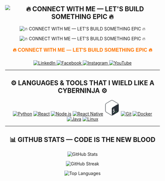 <h2 align="center">
  <img src="https://readme-typing-svg.herokuapp.com?font=Fira+Code&size=28&pause=1000&center=true&vCenter=true&width=900&lines=🔥+CONNECT+WITH+ME+—+LET'S+BUILD+SOMETHING+EPIC+🔥" alt="🔥 CONNECT WITH ME — LET'S BUILD SOMETHING EPIC 🔥" />
</h2>

<p align="center">
  <img src="https://yourdomain.com/epic-glitch-fire-banner.gif" alt="🔥 CONNECT WITH ME — LET'S BUILD SOMETHING EPIC 🔥">
</p>

<p align="center">
  <img src="https://imgur.com/your-custom-fire-banner.gif" alt="🔥 CONNECT WITH ME — LET'S BUILD SOMETHING EPIC 🔥">
</p>

<svg width="100%" height="60px" viewBox="0 0 1000 60" xmlns="http://www.w3.org/2000/svg">
  <style>
    .fire-text {
      font: bold 32px sans-serif;
      fill: #ff4500;
      animation: flicker 1s infinite alternate;
    }
    @keyframes flicker {
      0%   { fill: #ff4500; transform: translateY(0); }
      50%  { fill: #ff8c00; transform: translateY(-1px); }
      100% { fill: #ff0000; transform: translateY(1px); }
    }
  </style>
  <text x="50%" y="50%" dominant-baseline="middle" text-anchor="middle" class="fire-text">
    🔥 CONNECT WITH ME — LET'S BUILD SOMETHING EPIC 🔥
  </text>
</svg>


<p align="center">
  <a href="https://linkedin.com/in/benjamin-wickman-a32b37204" target="_blank">
    <img src="https://img.shields.io/badge/LinkedIn-Benjamin%20Wickman-blue?style=for-the-badge&logo=linkedin" alt="LinkedIn"/>
  </a>
  <a href="https://fb.com/mrzodoxvpython" target="_blank">
    <img src="https://img.shields.io/badge/Facebook-Mrzodoxvpython-%231877F2?style=for-the-badge&logo=facebook&logoColor=white" alt="Facebook"/>
  </a>
  <a href="https://instagram.com/benjamin.wickman" target="_blank">
    <img src="https://img.shields.io/badge/Instagram-@benjaminwickman-E4405F?style=for-the-badge&logo=instagram&logoColor=white" alt="Instagram"/>
  </a>
  <a href="https://www.youtube.com/c/mrzodoxvpython" target="_blank">
    <img src="https://img.shields.io/badge/Youtube-Mrzodoxvpython-FF0000?style=for-the-badge&logo=youtube&logoColor=white" alt="YouTube"/>
  </a>
</p>

---

<h2 align="center">⚙️ LANGUAGES & TOOLS THAT I WIELD LIKE A CYBERNINJA ⚙️</h2>

<p align="center">
  <a href="https://www.python.org" target="_blank"><img src="https://cdn.jsdelivr.net/gh/devicons/devicon/icons/python/python-original.svg" alt="Python" width="50" height="50"/></a>
  <a href="https://reactjs.org/" target="_blank"><img src="https://cdn.jsdelivr.net/gh/devicons/devicon/icons/react/react-original.svg" alt="React" width="50" height="50"/></a>
  <a href="https://nodejs.org" target="_blank"><img src="https://cdn.jsdelivr.net/gh/devicons/devicon/icons/nodejs/nodejs-original.svg" alt="Node.js" width="50" height="50"/></a>
  <a href="https://reactnative.dev/" target="_blank"><img src="https://reactnative.dev/img/header_logo.svg" alt="React Native" width="50" height="50"/></a>
  <a href="https://www.gnu.org/software/bash/" target="_blank"><img src="https://raw.githubusercontent.com/devicons/devicon/master/icons/bash/bash-original.svg" alt="bash" width="50" height="50"/></a>
  <a href="https://git-scm.com/" target="_blank"><img src="https://www.vectorlogo.zone/logos/git-scm/git-scm-icon.svg" alt="Git" width="50" height="50"/></a>
  <a href="https://www.docker.com/" target="_blank"><img src="https://cdn.jsdelivr.net/gh/devicons/devicon/icons/docker/docker-original.svg" alt="Docker" width="50" height="50"/></a>
  <a href="https://www.java.com" target="_blank"><img src="https://cdn.jsdelivr.net/gh/devicons/devicon/icons/java/java-original.svg" alt="Java" width="50" height="50"/></a>
  <a href="https://www.linux.org/" target="_blank"><img src="https://cdn.jsdelivr.net/gh/devicons/devicon/icons/linux/linux-original.svg" alt="Linux" width="50" height="50"/></a>
</p>

---

<h2 align="center">📊 GITHUB STATS — CODE IS THE NEW BLOOD</h2>

<p align="center">
  <img src="https://github-readme-stats.vercel.app/api?username=MrZodoxVpython&show_icons=true&theme=radical" alt="GitHub Stats" />
</p>

<p align="center">
  <img src="https://streak-stats.demolab.com/?user=MrZodoxVpython&theme=radical&hide_border=false" alt="GitHub Streak"/>
</p>

<p align="center">
  <img src="https://github-readme-stats.vercel.app/api/top-langs?username=MrZodoxVpython&show_icons=true&layout=compact&theme=radical" alt="Top Languages" />
</p>
